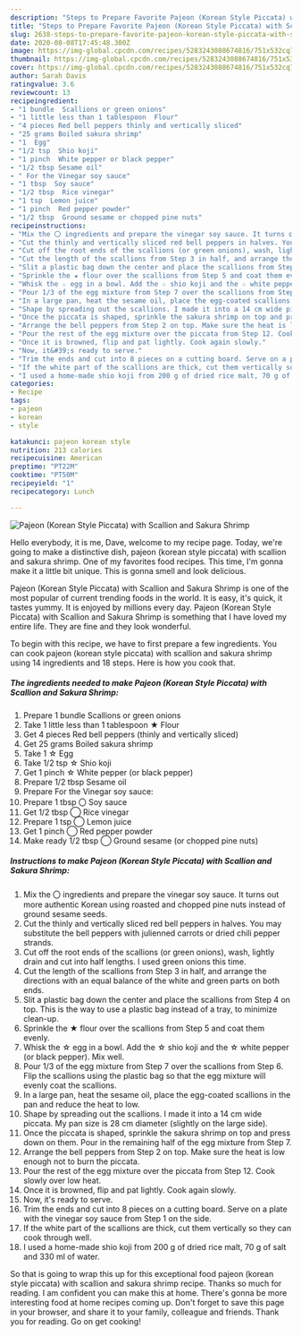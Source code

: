 ```yaml
---
description: "Steps to Prepare Favorite Pajeon (Korean Style Piccata) with Scallion and Sakura Shrimp"
title: "Steps to Prepare Favorite Pajeon (Korean Style Piccata) with Scallion and Sakura Shrimp"
slug: 2638-steps-to-prepare-favorite-pajeon-korean-style-piccata-with-scallion-and-sakura-shrimp
date: 2020-08-08T17:45:48.300Z
image: https://img-global.cpcdn.com/recipes/5283243088674816/751x532cq70/pajeon-korean-style-piccata-with-scallion-and-sakura-shrimp-recipe-main-photo.jpg
thumbnail: https://img-global.cpcdn.com/recipes/5283243088674816/751x532cq70/pajeon-korean-style-piccata-with-scallion-and-sakura-shrimp-recipe-main-photo.jpg
cover: https://img-global.cpcdn.com/recipes/5283243088674816/751x532cq70/pajeon-korean-style-piccata-with-scallion-and-sakura-shrimp-recipe-main-photo.jpg
author: Sarah Davis
ratingvalue: 3.6
reviewcount: 13
recipeingredient:
- "1 bundle  Scallions or green onions"
- "1 little less than 1 tablespoon  Flour"
- "4 pieces Red bell peppers thinly and vertically sliced"
- "25 grams Boiled sakura shrimp"
- "1  Egg"
- "1/2 tsp  Shio koji"
- "1 pinch  White pepper or black pepper"
- "1/2 tbsp Sesame oil"
- " For the Vinegar soy sauce"
- "1 tbsp  Soy sauce"
- "1/2 tbsp  Rice vinegar"
- "1 tsp  Lemon juice"
- "1 pinch  Red pepper powder"
- "1/2 tbsp  Ground sesame or chopped pine nuts"
recipeinstructions:
- "Mix the 〇 ingredients and prepare the vinegar soy sauce. It turns out more authentic Korean using roasted and chopped pine nuts instead of ground sesame seeds."
- "Cut the thinly and vertically sliced red bell peppers in halves. You may substitute the bell peppers with julienned carrots or dried chili pepper strands."
- "Cut off the root ends of the scallions (or green onions), wash, lightly drain and cut into half lengths. I used green onions this time."
- "Cut the length of the scallions from Step 3 in half, and arrange the directions with an equal balance of the white and green parts on both ends."
- "Slit a plastic bag down the center and place the scallions from Step 4 on top. This is the way to use a plastic bag instead of a tray, to minimize clean-up."
- "Sprinkle the ★ flour over the scallions from Step 5 and coat them evenly."
- "Whisk the ☆ egg in a bowl. Add the ☆ shio koji and the ☆ white pepper (or black pepper). Mix well."
- "Pour 1/3 of the egg mixture from Step 7 over the scallions from Step 6. Flip the scallions using the plastic bag so that the egg mixture will evenly coat the scallions."
- "In a large pan, heat the sesame oil, place the egg-coated scallions in the pan and reduce the heat to low."
- "Shape by spreading out the scallions. I made it into a 14 cm wide piccata. My pan size is 28 cm diameter (slightly on the large side)."
- "Once the piccata is shaped, sprinkle the sakura shrimp on top and press down on them. Pour in the remaining half of the egg mixture from Step 7."
- "Arrange the bell peppers from Step 2 on top. Make sure the heat is low enough not to burn the piccata."
- "Pour the rest of the egg mixture over the piccata from Step 12. Cook slowly over low heat."
- "Once it is browned, flip and pat lightly. Cook again slowly."
- "Now, it&#39;s ready to serve."
- "Trim the ends and cut into 8 pieces on a cutting board. Serve on a plate with the vinegar soy sauce from Step 1 on the side."
- "If the white part of the scallions are thick, cut them vertically so they can cook through well."
- "I used a home-made shio koji from 200 g of dried rice malt, 70 g of salt and 330 ml of water."
categories:
- Recipe
tags:
- pajeon
- korean
- style

katakunci: pajeon korean style 
nutrition: 213 calories
recipecuisine: American
preptime: "PT22M"
cooktime: "PT50M"
recipeyield: "1"
recipecategory: Lunch

---
```



![Pajeon (Korean Style Piccata) with Scallion and Sakura Shrimp](https://img-global.cpcdn.com/recipes/5283243088674816/751x532cq70/pajeon-korean-style-piccata-with-scallion-and-sakura-shrimp-recipe-main-photo.jpg)

Hello everybody, it is me, Dave, welcome to my recipe page. Today, we're going to make a distinctive dish, pajeon (korean style piccata) with scallion and sakura shrimp. One of my favorites food recipes. This time, I'm gonna make it a little bit unique. This is gonna smell and look delicious.



Pajeon (Korean Style Piccata) with Scallion and Sakura Shrimp is one of the most popular of current trending foods in the world. It is easy, it's quick, it tastes yummy. It is enjoyed by millions every day. Pajeon (Korean Style Piccata) with Scallion and Sakura Shrimp is something that I have loved my entire life. They are fine and they look wonderful.


To begin with this recipe, we have to first prepare a few ingredients. You can cook pajeon (korean style piccata) with scallion and sakura shrimp using 14 ingredients and 18 steps. Here is how you cook that.

<!--inarticleads1-->

##### The ingredients needed to make Pajeon (Korean Style Piccata) with Scallion and Sakura Shrimp:

1. Prepare 1 bundle  Scallions or green onions
1. Take 1 little less than 1 tablespoon ★ Flour
1. Get 4 pieces Red bell peppers (thinly and vertically sliced)
1. Get 25 grams Boiled sakura shrimp
1. Take 1 ☆ Egg
1. Take 1/2 tsp ☆ Shio koji
1. Get 1 pinch ☆ White pepper (or black pepper)
1. Prepare 1/2 tbsp Sesame oil
1. Prepare  For the Vinegar soy sauce:
1. Prepare 1 tbsp 〇 Soy sauce
1. Get 1/2 tbsp ◯ Rice vinegar
1. Prepare 1 tsp ◯ Lemon juice
1. Get 1 pinch ◯ Red pepper powder
1. Make ready 1/2 tbsp ◯ Ground sesame (or chopped pine nuts)




<!--inarticleads2-->

##### Instructions to make Pajeon (Korean Style Piccata) with Scallion and Sakura Shrimp:

1. Mix the 〇 ingredients and prepare the vinegar soy sauce. It turns out more authentic Korean using roasted and chopped pine nuts instead of ground sesame seeds.
1. Cut the thinly and vertically sliced red bell peppers in halves. You may substitute the bell peppers with julienned carrots or dried chili pepper strands.
1. Cut off the root ends of the scallions (or green onions), wash, lightly drain and cut into half lengths. I used green onions this time.
1. Cut the length of the scallions from Step 3 in half, and arrange the directions with an equal balance of the white and green parts on both ends.
1. Slit a plastic bag down the center and place the scallions from Step 4 on top. This is the way to use a plastic bag instead of a tray, to minimize clean-up.
1. Sprinkle the ★ flour over the scallions from Step 5 and coat them evenly.
1. Whisk the ☆ egg in a bowl. Add the ☆ shio koji and the ☆ white pepper (or black pepper). Mix well.
1. Pour 1/3 of the egg mixture from Step 7 over the scallions from Step 6. Flip the scallions using the plastic bag so that the egg mixture will evenly coat the scallions.
1. In a large pan, heat the sesame oil, place the egg-coated scallions in the pan and reduce the heat to low.
1. Shape by spreading out the scallions. I made it into a 14 cm wide piccata. My pan size is 28 cm diameter (slightly on the large side).
1. Once the piccata is shaped, sprinkle the sakura shrimp on top and press down on them. Pour in the remaining half of the egg mixture from Step 7.
1. Arrange the bell peppers from Step 2 on top. Make sure the heat is low enough not to burn the piccata.
1. Pour the rest of the egg mixture over the piccata from Step 12. Cook slowly over low heat.
1. Once it is browned, flip and pat lightly. Cook again slowly.
1. Now, it&#39;s ready to serve.
1. Trim the ends and cut into 8 pieces on a cutting board. Serve on a plate with the vinegar soy sauce from Step 1 on the side.
1. If the white part of the scallions are thick, cut them vertically so they can cook through well.
1. I used a home-made shio koji from 200 g of dried rice malt, 70 g of salt and 330 ml of water.




So that is going to wrap this up for this exceptional food pajeon (korean style piccata) with scallion and sakura shrimp recipe. Thanks so much for reading. I am confident you can make this at home. There's gonna be more interesting food at home recipes coming up. Don't forget to save this page in your browser, and share it to your family, colleague and friends. Thank you for reading. Go on get cooking!
